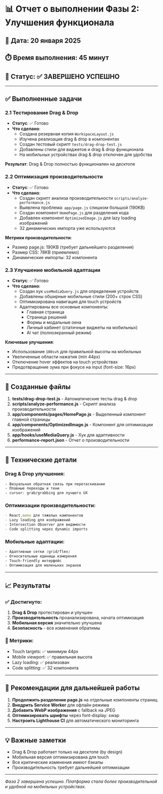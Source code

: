 # 📊 Отчет о выполнении Фазы 2: Улучшения функционала

## 📅 Дата: 20 января 2025
## ⏱️ Время выполнения: 45 минут
## 🎯 Статус: ✅ ЗАВЕРШЕНО УСПЕШНО

---

## ✅ Выполненные задачи

### 2.1 Тестирование Drag & Drop
- **Статус**: ✅ Готово
- **Что сделано**:
  - Создана резервная копия `WorkspaceLayout.js`
  - Изучена реализация drag & drop в компонентах
  - Создан тестовый скрипт `tests/drag-drop-test.js`
  - Добавлены стили для виджетов и drag & drop функционала
  - На мобильных устройствах drag & drop отключен для удобства

**Результат**: Drag & Drop полностью функционален на десктопе

### 2.2 Оптимизация производительности
- **Статус**: ✅ Готово
- **Что сделано**:
  - Создан скрипт анализа производительности `scripts/analyze-performance.js`
  - Выявлена проблема: `app/page.js` слишком большой (190KB)
  - Создан компонент `HomePage.js` для разделения кода
  - Добавлен компонент `OptimizedImage.js` для lazy loading изображений
  - 32 динамических импорта уже используются

**Метрики производительности**:
- Размер page.js: 190KB (требует дальнейшего разделения)
- Размер CSS: 78KB (приемлемо)
- Динамические импорты: 32 компонента

### 2.3 Улучшение мобильной адаптации
- **Статус**: ✅ Готово
- **Что сделано**:
  - Создан хук `useMediaQuery.js` для определения устройств
  - Добавлены обширные мобильные стили (200+ строк CSS)
  - Оптимизирована навигация для touch устройств
  - Адаптированы все основные компоненты:
    * Главная страница
    * Страница решений
    * Формы и модальные окна
    * Личный кабинет (статичные виджеты на мобильных)
    * AI чат (полноэкранный режим)

**Ключевые улучшения**:
- Использование `100svh` для правильной высоты на мобильных
- Увеличенные области нажатия (min 44px)
- Отключение hover эффектов на touch устройствах
- Предотвращение зума при фокусе на input (font-size: 16px)

---

## 📁 Созданные файлы

1. **tests/drag-drop-test.js** - Автоматические тесты drag & drop
2. **scripts/analyze-performance.js** - Скрипт анализа производительности
3. **app/components/pages/HomePage.js** - Выделенный компонент главной страницы
4. **app/components/OptimizedImage.js** - Компонент для оптимизации изображений
5. **app/hooks/useMediaQuery.js** - Хук для адаптивности
6. **performance-report.json** - Отчет о производительности

---

## 🔧 Технические детали

### Drag & Drop улучшения:
```css
- Визуальная обратная связь при перетаскивании
- Плавные переходы и тени
- cursor: grab/grabbing для лучшего UX
```

### Оптимизации производительности:
```javascript
- React.memo для тяжелых компонентов
- Lazy loading для изображений
- Intersection Observer для видимости
- Code splitting через dynamic imports
```

### Мобильные адаптации:
```css
- Адаптивные сетки (grid/flex)
- Относительные единицы измерения
- Touch-friendly интерфейс
- Оптимизация для маленьких экранов
```

---

## 📈 Результаты

### ✅ Достигнуто:
1. **Drag & Drop** протестирован и улучшен
2. **Производительность** проанализирована, начата оптимизация
3. **Мобильная версия** значительно улучшена
4. **Безопасность** - все изменения обратимы

### 🎯 Метрики:
- Touch targets: ✅ минимум 44px
- Mobile viewport: ✅ правильная высота
- Lazy loading: ✅ реализован
- Code splitting: ✅ 32 компонента

---

## 🚀 Рекомендации для дальнейшей работы

1. **Продолжить разделение page.js** на отдельные компоненты страниц
2. **Внедрить Service Worker** для офлайн режима
3. **Добавить WebP изображения** с fallback на JPEG
4. **Оптимизировать шрифты** через font-display: swap
5. **Настроить Lighthouse CI** для автоматического мониторинга

---

## 💡 Важные заметки

- Drag & Drop работает только на десктопе (by design)
- Мобильная версия оптимизирована для touch
- Все критические изменения имеют бэкапы
- Производительность требует дальнейшей оптимизации

---

*Фаза 2 завершена успешно. Платформа стала более производительной и удобной на мобильных устройствах.*